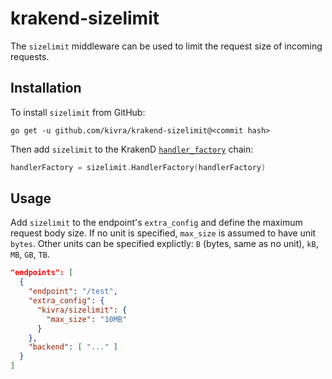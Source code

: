 # krakend-sizelimit

The `sizelimit` middleware can be used to limit the request size of incoming
requests.

## Installation

To install `sizelimit` from GitHub:

    go get -u github.com/kivra/krakend-sizelimit@<commit hash>

Then add `sizelimit` to the KrakenD [`handler_factory`](https://github.com/krakendio/krakend-ce/blob/master/handler_factory.go)
chain:

```go
handlerFactory = sizelimit.HandlerFactory(handlerFactory)
```

## Usage

Add `sizelimit` to the endpoint's `extra_config` and define the maximum request
body size. If no unit is specified, `max_size` is assumed to have unit `bytes`.
Other units can be specified explictly: `B` (bytes, same as no unit), `kB`,
`MB`, `GB`, `TB`.

```json
"endpoints": [
  {
    "endpoint": "/test",
    "extra_config": {
      "kivra/sizelimit": {
        "max_size": "10MB"
      }
    },
    "backend": [ "..." ]
  }
]
```
